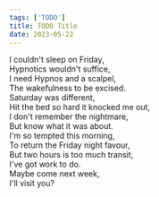 ```yaml
---
tags: ['TODO']
title: TODO Title
date: 2023-05-22
---
```


I couldn't sleep on Friday,  
Hypnotics wouldn't suffice,  
I need Hypnos and a scalpel,  
The wakefulness to be excised.  
Saturday was different,  
Hit the bed so hard it knocked me out,  
I don't remember the nightmare,  
But know what it was about.  
I'm so tempted this morning,  
To return the Friday night favour,  
But two hours is too much transit,  
I've got work to do.  
Maybe come next week,  
I'll visit you?  

